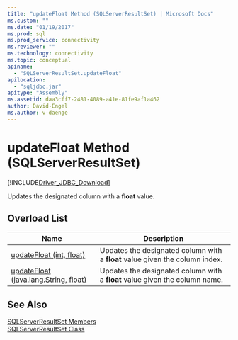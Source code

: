 ```yaml
---
title: "updateFloat Method (SQLServerResultSet) | Microsoft Docs"
ms.custom: ""
ms.date: "01/19/2017"
ms.prod: sql
ms.prod_service: connectivity
ms.reviewer: ""
ms.technology: connectivity
ms.topic: conceptual
apiname: 
  - "SQLServerResultSet.updateFloat"
apilocation: 
  - "sqljdbc.jar"
apitype: "Assembly"
ms.assetid: daa3cff7-2481-4089-a41e-81fe9af1a462
author: David-Engel
ms.author: v-daenge
---
```

# updateFloat Method (SQLServerResultSet)
[!INCLUDE[Driver_JDBC_Download](../../../includes/driver_jdbc_download.md)]

  Updates the designated column with a **float** value.  
  
## Overload List  
  
|Name|Description|  
|----------|-----------------|  
|[updateFloat (int, float)](../../../connect/jdbc/reference/updatefloat-method-int-float.md)|Updates the designated column with a **float** value given the column index.|  
|[updateFloat (java.lang.String, float)](../../../connect/jdbc/reference/updatefloat-method-java-lang-string-float.md)|Updates the designated column with a **float** value given the column name.|  
  
## See Also  
 [SQLServerResultSet Members](../../../connect/jdbc/reference/sqlserverresultset-members.md)   
 [SQLServerResultSet Class](../../../connect/jdbc/reference/sqlserverresultset-class.md)  
  
  
